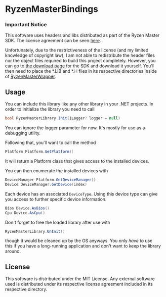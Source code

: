 # RyzenMasterBindings

### Important Notice

This software uses headers and libs distributed as part of the Ryzen Master SDK. The license agreement can be seen [
here](RyzenMasterWrapper/external/ryzenmasterlibs/License.rtf).

Unfortunately, due to the restrictiveness of the license (and my limited knowledge of copyright law), I am not able to
redistribute the header files nor the object files required to build this project completely. However, you can go to [
the download page](https://developer.amd.com/amd-ryzentm-master-monitoring-sdk/) for the SDK and download it yourself.
You'll then need to place the *.LIB and *.H files in its respective directories inside of [
RyzenMasterWrapper](RyzenMasterWrapper/external).

## Usage

You can include this library like any other library in your .NET projects. In order to initialize the library you need
to call

```c#
bool RyzenMasterLibrary.Init(ILogger? logger = null)
```

You can ignore the logger parameter for now. It's mostly for use as a debugging utility.

Following that, you'll want to call the method

````c#
Platform Platform.GetPlatform()
````

It will return a Platform class that gives access to the installed devices.

You can then enumerate the installed devices with

````c#
DeviceManager Platform.GetDeviceManager()
Device DeviceManager.GetDevice(index)
````

Each device has an associated `DeviceType`. Using this device type can give you access to further specific device
information.

````c#
Bios Device.AsBios()
Cpu Device.AsCpu()
````

Don't forget to free the loaded library after use with

````c#
RyzenMasterLibrary.UnInit()
````

though it would be cleaned up by the OS anyways. You only *have* to use this if you have a long-running application and don't want to keep the library around.

## License

This software is distributed under the MIT License. Any external software used is distributed under its respective
license agreement included in its respective directory.
